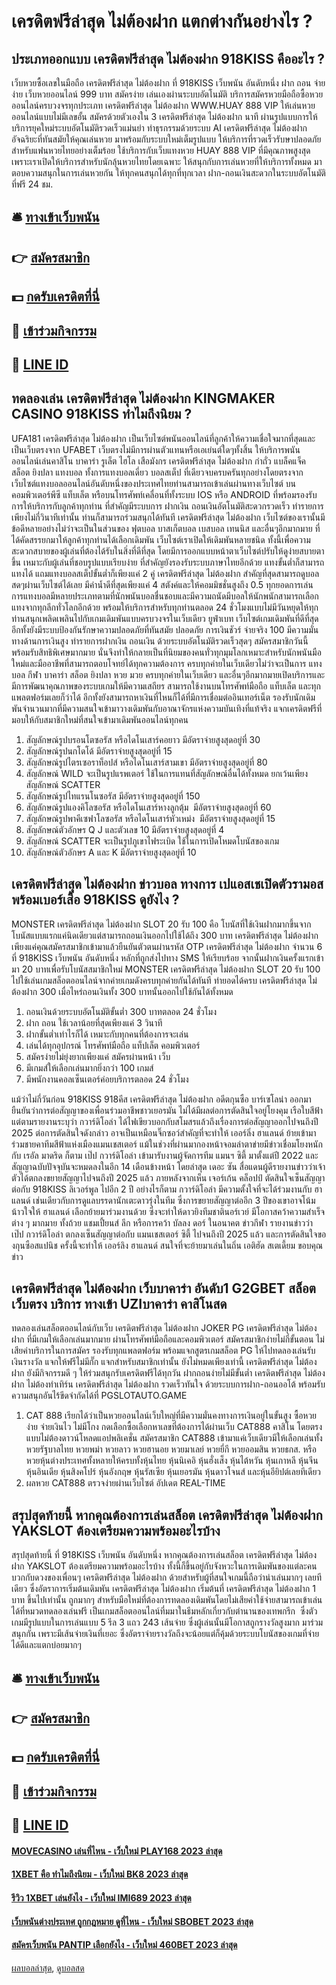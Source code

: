# เครดิตฟรีล่าสุด ไม่ต้องฝาก แตกต่างกันอย่างไร ?
## ประเภทออกแบบ เครดิตฟรีล่าสุด ไม่ต้องฝาก 918KISS คืออะไร ?
เว็บหวยซื้อเลขในมือถือ เครดิตฟรีล่าสุด ไม่ต้องฝาก ที่ 918KISS เว็บพนัน อันดับหนึ่ง ฝาก ถอน จ่าย ง่าย เว็บหวยออนไลน์ 999 บาท สมัครง่าย เล่นเองผ่านระบบอัตโนมัติ บริการสมัครหวยมือถือซื้อหวยออนไลน์ครบวงจรทุกประเภท เครดิตฟรีล่าสุด ไม่ต้องฝาก WWW.HUAY 888 VIP ให้เล่นหวยออนไลน์แบบไม่มีเลขอั้น สมัครด้วยตัวเองใน 3 เครดิตฟรีล่าสุด ไม่ต้องฝาก นาที ผ่านรูปแบบการให้บริการยุคใหม่ระบบอัตโนมัติรวดเร็วแม่นยำ ทำธุรกรรมด้วยระบบ AI เครดิตฟรีล่าสุด ไม่ต้องฝาก อัจฉริยะที่ทันสมัยให้คุณเล่นหวย มาพร้อมกับระบบใหม่เต็มรูปแบบ ให้บริการที่รวดเร็วรับษาปลอดภัยสำหรับแฟนหวยไทยอย่างเต็มร้อย ใช้บริการกับเว็บแทงหวย HUAY 888 VIP ที่มีคุณภาพสูงสุด เพราะเราเปิดให้บริการสำหรับนักลุ้นหวยไทยโดยเฉพาะ ให้สนุกกับการเล่นหวยที่ให้บริการทั้งหมด มาตอบความสนุกในการเล่นหวยกัน ให้ทุกคนสนุกได้ทุกที่ทุกเวลา ฝาก-ถอนเงินสะดวกในระบบอัตโนมัติที่ฟรี 24 ชม.

## 🛎 [ทางเข้าเว็บพนัน](https://bit.ly/3SdLNi2)
## 👉 [สมัครสมาชิก](https://bit.ly/3SdLNi2)
## 💵 [กดรับเครดิตที่นี่](https://bit.ly/3dyRKHj)
## 👑 [เข้าร่วมกิจกรรม](https://bit.ly/3dyRKHj)
## 📱 [LINE ID](https://bit.ly/3dyRKHj)

## ทดลองเล่น เครดิตฟรีล่าสุด ไม่ต้องฝาก KINGMAKER CASINO 918KISS ทำไมถึงนิยม ?
UFA181 เครดิตฟรีล่าสุด ไม่ต้องฝาก เป็นเว็บไซต์พนันออนไลน์ที่ลูกค้าให้ความเชื่อใจมากที่สุดและเป็นเว็บตรงจาก UFABET เว็บตรงไม่มีการผ่านตัวแทนหรือเอเย่นต์ใดๆทั้งสิ้น ให้บริการพนันออนไลน์เล่นคาสิโน บาคาร่า รูเล็ต ไฮโล เสือมังกร เครดิตฟรีล่าสุด ไม่ต้องฝาก กำถั่ว แบล็คแจ็ค สล็อต ยิงปลา แทงบอล ทั้งการแทงบอลเดี่ยว บอลสเต็ป ที่เดียวจบครบครันทุกอย่างโดยตรงจากเว็บไซต์แทงบอลออนไลน์อันดับหนึ่งของประเทศไทยท่านสามารถเข้าเล่นผ่านทางเว็บไซต์ บนคอมพิวเตอร์พีซี แท็บเล็ต หรือบนโทรศัพท์เคลื่อนที่ทั้งระบบ IOS หรือ ANDROID ที่พร้อมรองรับการให้บริการกับลูกค้าทุกท่าน ที่สำคัญมีระบบการ ฝากเงิน ถอนเงินอัตโนมัติสะดวกรวดเร็ว ทำรายการเพียงไม่กี่วินาทีเท่านั้น ท่านก็สามารถร่วมสนุกได้ทันที เครดิตฟรีล่าสุด ไม่ต้องฝาก เว็บไซต์ของเรานั้นมีข้อดีหลายอย่างไม่ว่าจะเป็นในส่วนของ ฟุตบอล บาสเก็ตบอล เบสบอล เทนนิส และอื่นๆอีกมากมาย ที่ได้คัดสรรยกมาให้ลูกค้าทุกท่านได้เลือกเดิมพัน เว็บไซต์เราเปิดให้เดิมพันหลายชนิด ทั้งนี้เพื่อความสะดวกสบายของผู้เล่นที่ต้องได้รับในสิ่งที่ดีที่สุด โดยมีการออกแบบหน้าตาเว็บไซต์ปรับให้ดูง่ายสบายตาขึ้น เหมาะกับผู้เล่นที่ชอบรูปแบบเรียบง่าย ที่สำคัญยังรองรับระบบภาษาไทยอีกด้วย แทงขั้นต่ำก็สามารถแทงได้ แถมแทงบอลสเต็ปขั้นต่ำก็เพียงแค่ 2 คู่ เครดิตฟรีล่าสุด ไม่ต้องฝาก สำคัญที่สุดสามารถดูบอลสดๆผ่านเว็บไซต์ได้เลย มีค่าน้ำดีที่สุดเพียงแค่ 4 สตังค์และให้คอมมิชชั่นสูงถึง 0.5 ทุกยอดการเล่น การแทงบอลมีหลายประเภทตามที่นักพนันบอลชื่นชอบและมีความถนัดมีบอลให้นักพนักสามารถเลือกแทงจากทุกลีกทั่วโลกอีกด้วย พร้อมให้บริการสำหรับทุกท่านตลอด 24 ชั่วโมงแบบไม่มีวันหยุดให้ทุกท่านสนุกเพลิดเพลินไปกับเกมเดิมพันแบบครบวงจรในเว็บเดียว ยูฟ่าเบท เว็บไซต์เกมเดิมพันที่ดีที่สุดอีกทั้งยังมีระบบป้องกันรักษาความปลอดภัยที่ทันสมัย ปลอดภัย การเงินชัวร์ จ่ายจริง 100 มีความมั่นทางด้านการเงินสูง ทำรายการฝากเงิน ถอนเงิน ด้วยระบบอัตโนมัติรวดเร็วสุดๆ สมัครสมาชิกวันนี้พร้อมรับสิทธิพิเศษมากมาย นั่นจึงทำให้กลายเป็นที่นิยมของคนทั่วทุกมุมโลกเหมาะสำหรับนักพนันมือใหม่และมืออาชีพที่สามารถตอบโจทย์ได้ทุกความต้องการ ครบทุกค่ายในเว็บเดียวไม่ว่าจะเป็นการ แทงบอล กีฬา บาคาร่า สล็อต ยิงปลา หวย มวย ครบทุกค่ายในเว็บเดียว และอื่นๆอีกมากมายเปิดบริการและมีการพัฒนาคุณภาพของระบบเกมให้มีความเสถียร สามารถใช้งานบนโทรศัพท์มือถือ แท็บเล็ต และทุกแพลตฟอร์มเลยก็ว่าได้ อีกทั้งยังสามารถหาเงินที่ไหนก็ได้ที่มีการเชื่อมต่ออินเทอร์เน็ต รองรับนักเดิมพันจำนวนมากที่มีความสนใจเข้ามาวางเดิมพันกับอาณาจักรแห่งความบันเทิงที่แท้จริง แจกเครดิตฟรีที่มอบให้กับสมาชิกใหม่ที่สนใจเข้ามาเดิมพันออนไลน์ทุกคน
1. สัญลักษณ์รูปบรอนโตซอรัส หรือไดโนเสาร์คอยาว มีอัตราจ่ายสูงสุดอยู่ที่ 30
2. สัญลักษณ์รูปนกโดโด้ มีอัตราจ่ายสูงสุดอยู่ที่ 15
3. สัญลักษณ์รูปไตรเซอราท็อปส์ หรือไดโนเสาร์สามเขา มีอัตราจ่ายสูงสุดอยู่ที่ 80
4. สัญลักษณ์ WILD จะเป็นรูปแรพเตอร์ ใช้ในการแทนที่สัญลักษณ์อื่นได้ทั้งหมด ยกเว้นเพียงสัญลักษณ์ SCATTER
5. สัญลักษณ์รูปไทแรนโนซอรัส มีอัตราจ่ายสูงสุดอยู่ที่ 150
6. สัญลักษณ์รูปแองคิโลซอรัส หรือไดโนเสาร์หางลูกตุ้ม  มีอัตราจ่ายสูงสุดอยู่ที่ 60
7. สัญลักษณ์รูปพาคีเซฟาโลซอรัส หรือไดโนเสาร์หัวเหม่ง  มีอัตราจ่ายสูงสุดอยู่ที่ 15
8. สัญลักษณ์ตัวอักษร Q J และตัวเลข 10 มีอัตราจ่ายสูงสุดอยู่ที่ 4
9. สัญลักษณ์ SCATTER จะเป็นรูปภูเขาไฟระเบิด ใช้ในการเปิดโหมดโบนัสของเกม
10. สัญลักษณ์ตัวอักษร A และ K มีอัตราจ่ายสูงสุดอยู่ที่ 10

## เครดิตฟรีล่าสุด ไม่ต้องฝาก ข่าวบอล ทางการ เปแอสเชเปิดตัวรามอสพร้อมเบอร์เสื้อ 918KISS ดูยังไง ?
MONSTER เครดิตฟรีล่าสุด ไม่ต้องฝาก SLOT 20 รับ 100 คือ โบนัสที่ใช้เงินฝากมากขึ้นจากโบนัสแบบแรกแค่นิดเดียวแต่สามารถถอนเงินออกไปใช้ได้ถึง 300 บาท เครดิตฟรีล่าสุด ไม่ต้องฝาก เพียงแค่คุณสมัครสมาชิกเข้ามาแล้วยืนยันตัวตนผ่านรหัส OTP เครดิตฟรีล่าสุด ไม่ต้องฝาก จำนวน 6 ที่ 918KISS เว็บพนัน อันดับหนึ่ง หลักที่ถูกส่งไปทาง SMS ให้เรียบร้อย จากนั้นฝากเงินครั้งแรกเข้ามา 20 บาทเพื่อรับโบนัสสมาชิกใหม่ MONSTER เครดิตฟรีล่าสุด ไม่ต้องฝาก SLOT 20 รับ 100 ไปใช้เล่นเกมสล็อตออนไลน์จากค่ายเกมดังครบทุกค่ายกันได้ทันที ทำยอดได้ครบ เครดิตฟรีล่าสุด ไม่ต้องฝาก 300 เมื่อไหร่ถอนเงินทั้ง 300 บาทนั้นออกไปใช้กันได้ทั้งหมด
1. ถอนเงินด้วยระบบอัตโนมัติขั้นต่ำ 300 บาทตลอด 24 ชั่วโมง
2. ฝาก ถอน ใช้เวลาน้อยที่สุดเพียงแค่ 3 วินาที
3. ฝากขั้นต่ำเท่าไรก็ได้ เหมาะกับทุกคนที่ต้องการจะเล่น
4. เล่นได้ทุกอุปกรณ์ โทรศัพท์มือถือ แท็ปเล็ต คอมพิวเตอร์
5. สมัครง่ายไม่ยุ่งยากเพียงแค่ สมัครผ่านหน้า เว็บ
6. มีเกมส์ให้เลือกเล่นมากยิ่งกว่า 100 เกมส์
7. มีพนักงานคอลเซ็นเตอร์ค่อยบริการตลอด 24 ชั่วโมง

แม้ว่าไม่กี่วันก่อน 918KISS 918คีส เครดิตฟรีล่าสุด ไม่ต้องฝาก อดีตกุนซือ บาร์เซโลน่า ออกมายืนยันว่าการต่อสัญญาของเพื่อนร่วมอาชีพชาวเยอรมัน ไม่ได้มีผลต่อการตัดสินใจอยู่โยงคุม เรือใบสีฟ้า แต่ตามรายงานระบุว่า กวาร์ดิโอล่า ได้ไฟเขียวบอกกับสโมสรแล้วถึงเรื่องการต่อสัญญาออกไปจนถึงปี 2025
ต่อการตัดสินใจดังกล่าว อาจเป็นเหมือนจิ๊กซอว์สำคัญที่จะทำให้ เออร์ลิ่ง ฮาแลนด์ ย้ายเข้ามาร่วมชายคาทีมสีฟ้าแห่งเมืองแมนเชสเตอร์ แม้ในช่วงที่ผ่านมากองหน้าจอมล่าตาข่ายมีข่าวเชื่อมโยงหนักกับ เรอัล มาดริด ก็ตาม
เป๊ป กวาร์ดิโอล่า เข้ามารับงานผู้จัดการทีม แมนฯ ซิตี้ มาตั้งแต่ปี 2022 และสัญญาฉบับปัจจุบันจะหมดลงในอีก 14 เดือนข้างหน้า โดยล่าสุด เดอะ ซัน สื่อแดนผู้ดีรายงานข่าวว่าเจ้าตัวได้ตกลงขยายสัญญาไปจนถึงปี 2025 แล้ว ภายหลังจากเห็น เจอร์เก้น คล็อปป์ ตัดสินใจเซ็นสัญญาต่อกับ 918KISS ลิเวอร์พูล ไปอีก 2 ปี
อย่างไรก็ตาม กวาร์ดิโอล่า มีความตั้งใจที่จะได้ร่วมงานกับ ฮาแลนด์ เช่นเดียวกับการดูแลบรรดานักเตะดาวรุ่งในทีม ซึ่งการขยายสัญญาต่ออีก 3 ปีของเขาอาจโน้มน้าวใจให้ ฮาแลนด์ เลือกย้ายมาร่วมงานด้วย ซึ่งจะทำให้ดาวยิงทีมชาตินอร์เวย์ มีโอกาสคว้าความสำเร็จต่าง ๆ มากมาย ทั้งถ้วย แชมเปี้ยนส์ ลีก หรือการคว้า บัลลง ดอร์ ในอนาคต
ข่าวกีฬา รายงานข่าวว่า เป๊ป กวาร์ดิโอล่า ตกลงเซ็นสัญญาต่อกับ แมนเชสเตอร์ ซิตี้ ไปจนถึงปี 2025 แล้ว และการตัดสินใจของกุนซือสแปนิช ครั้งนี้จะทำให้ เออร์ลิง ฮาแลนด์ สนใจที่จะย้ายมาเล่นในถิ่น เอติฮัด สเตเดี้ยม
ขอบคุณข่าว

## เครดิตฟรีล่าสุด ไม่ต้องฝาก เว็บบาคาร่า อันดับ1 G2GBET สล็อตเว็บตรง บริการ ทางเข้า UZIบาคาร่า คาสิโนสด
ทดลองเล่นสล็อตออนไลน์กับเว็บ เครดิตฟรีล่าสุด ไม่ต้องฝาก JOKER PG เครดิตฟรีล่าสุด ไม่ต้องฝาก ที่มีเกมให้เลือกเล่นมากมาย ผ่านโทรศัพท์มือถือและคอมพิวเตอร์ สมัครสมาชิกง่ายไม่กี่ขั้นตอน ไม่เสียค่าบริการในการสมัคร รองรับทุกแพลตฟอร์ม พร้อมแจกสูตรเกมสล็อต PG ให้ไปทดลองเล่นรับเงินรางวัล แจกให้ฟรีไม่มีกั๊ก แจกสำหรับสมาชิกเท่านั้น ยังไม่หมดเพียงเท่านี้ เครดิตฟรีล่าสุด ไม่ต้องฝาก ยังมีกิจกรรมดี ๆ ให้ร่วมสนุกรับเครดิตฟรีได้ทุกวัน ฝากถอนง่ายไม่มีขั้นต่ำ เครดิตฟรีล่าสุด ไม่ต้องฝาก ไม่ต้องทำเทิร์น เครดิตฟรีล่าสุด ไม่ต้องฝาก รวดเร็วทันใจ ด้วยระบบการฝาก-ถอนออโต้ พร้อมรับความสนุกอันไร้ขีดจำกัดได้ที่ PGSLOTAUTO.GAME
1. CAT 888 เรียกได้ว่าเป็นหวยออนไลน์เว็บใหญ่ที่มีความมั่นคงทางการเงินอยู่ในขั้นสูง ซื้อหวยง่าย จ่ายเงินไว ไม่มีโกง กดเลือกซื้อเลือกหาเลขที่ต้องการได้ผ่านเว็บ CAT888 คาสิโน โดยตรงแบบไม่ต้องดาวน์โหลดแอปพลิเคชั่น สมัครสมาชิก CAT888 เข้ามาแค่เว็บเดียวมีให้เลือกเล่นทั้งหวยรัฐบาลไทย หวยพม่า หวยลาว หวยฮานอย หวยมาเลย์ หวยยี่กี หวยออมสิน หวยธกส. หรือหวยหุ้นต่างประเทศทั้งหลายให้ครบทั้งหุ้นไทย หุ้นนิเคอิ หุ้นฮั่งเส็ง หุ้นไต้หวัน หุ้นเกาหลี หุ้นจีน หุ้นอินเดีย หุ้นสิงคโปร์ หุ้นอังกฤษ หุ้นรัสเซีย หุ้นเยอรมัน หุ้นดาวโจนส์ และหุ้นอียิปต์เลยทีเดียว
2. ผลหวย CAT888 ตรวจง่ายผ่านเว็บไซต์ อัปเดต REAL-TIME

## สรุปสุดท้ายนี้ หากคุณต้องการเล่นสล็อต เครดิตฟรีล่าสุด ไม่ต้องฝาก YAKSLOT ต้องเตรียมความพร้อมอะไรบ้าง
สรุปสุดท้ายนี้ ที่ 918KISS เว็บพนัน อันดับหนึ่ง หากคุณต้องการเล่นสล็อต เครดิตฟรีล่าสุด ไม่ต้องฝาก YAKSLOT ต้องเตรียมความพร้อมอะไรบ้าง ทั้งนี้ก็ขึ้นอยู่กับจังหวะในการเดิมพันของแต่ละคนบวกกับดวงของเพื่อนๆ เครดิตฟรีล่าสุด ไม่ต้องฝาก ด้วยสำหรับผู้ที่สนใจเกมนี้ถือว่าน่าเล่นมากๆ เลยทีเดียว ซึ่งอัตราการเริ่มต้นเดิมพัน เครดิตฟรีล่าสุด ไม่ต้องฝาก เริ่มต้นที่ เครดิตฟรีล่าสุด ไม่ต้องฝาก 1 บาท ขึ้นไปเท่านั้น ถูกมากๆ สำหรับมือใหม่ที่ต้องการทดลองเดิมพันโดยไม่เสียค่าใช้จ่ายสามารถเข้าเล่นได้ที่หมวดทดลองเล่นฟรี
เป็นเกมสล็อตออนไลน์ที่มมาในธีมหลักเกี่ยวกับตำนานของเทพกรีก  ซึ่งตัวเกมมีรูปแบบในการเล่นแบบ 5 รีล 3 แถว 243 เส้นจ่าย ซึ่งผู้เล่นนั้นมีโอกาสถูกรางวัลสูงมาก มาร่วมสนุกกัน เพราะมีเส้นจ่ายเงินที่เยอะ ซึ่งอัตราจ่ายรางวัลถึงจะน้อยแต่ก็คุ้มด้วยระบบโบนัสของเกมที่จ่ายได้ดีและแตกบ่อยมากๆ

## 🛎 [ทางเข้าเว็บพนัน](https://bit.ly/3SdLNi2)
## 👉 [สมัครสมาชิก](https://bit.ly/3SdLNi2)
## 💵 [กดรับเครดิตที่นี่](https://bit.ly/3dyRKHj)
## 👑 [เข้าร่วมกิจกรรม](https://bit.ly/3dyRKHj)
## 📱 [LINE ID](https://bit.ly/3dyRKHj)

#### [MOVECASINO เล่นที่ไหน - เว็บใหม่ PLAY168 2023 ล่าสุด](https://atom.io/themes/movecasino%20เล่นที่ไหน%20-%20เว็บใหม่%20play168%202023%20ล่าสุด)
#### [1XBET คือ ทำไมถึงนิยม - เว็บใหม่ BK8 2023 ล่าสุด](https://atom.io/themes/1xbet%20คือ%20ทำไมถึงนิยม%20-%20เว็บใหม่%20bk8%202023%20ล่าสุด)
#### [รีวิว 1XBET เล่นยังไง - เว็บใหม่ IMI689 2023 ล่าสุด](https://atom.io/themes/รีวิว%201xbet%20เล่นยังไง%20-%20เว็บใหม่%20imi689%202023%20ล่าสุด)
#### [เว็บพนันต่างประเทศ ถูกกฎหมาย ดูที่ไหน - เว็บใหม่ SBOBET 2023 ล่าสุด](https://atom.io/themes/เว็บพนันต่างประเทศ%20ถูกกฎหมาย%20ดูที่ไหน%20-%20เว็บใหม่%20sbobet%202023%20ล่าสุด)
#### [สมัครเว็บพนัน PANTIP เลือกยังไง - เว็บใหม่ 460BET 2023 ล่าสุด](https://atom.io/themes/สมัครเว็บพนัน%20pantip%20เลือกยังไง%20-%20เว็บใหม่%20460bet%202023%20ล่าสุด)

[ผลบอลล่าสุด](https://siamsport.tv "ผลบอลล่าสุด"), [ดูบอลสด](https://siamsport.tv/ดูบอลสด "ดูบอลสด")